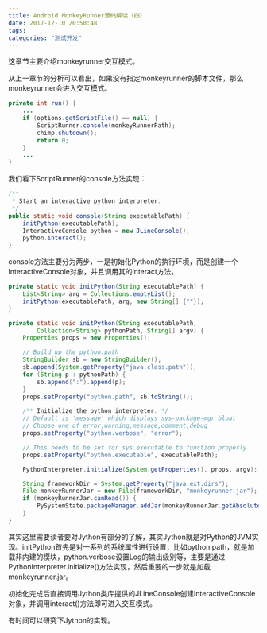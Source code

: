 ```yaml
---
title: Android MonkeyRunner源码解读（四）
date: 2017-12-10 20:50:48
tags:
categories: "测试开发"
---
```


这章节主要介绍monkeyrunner交互模式。

从上一章节的分析可以看出，如果没有指定monkeyrunner的脚本文件，那么monkeyrunner会进入交互模式。

```java
private int run() {
    ...
    if (options.getScriptFile() == null) {
        ScriptRunner.console(monkeyRunnerPath);
        chimp.shutdown();
        return 0;
    }
    ...
}
```

我们看下ScriptRunner的console方法实现：

```Java
/**
 * Start an interactive python interpreter.
 */
public static void console(String executablePath) {
    initPython(executablePath);
    InteractiveConsole python = new JLineConsole();
    python.interact();
}
```

<!--more-->

console方法主要分为两步，一是初始化Python的执行环境，而是创建一个InteractiveConsole对象，并且调用其的interact方法。

```java
private static void initPython(String executablePath) {
    List<String> arg = Collections.emptyList();
    initPython(executablePath, arg, new String[] {""});
}

private static void initPython(String executablePath,
        Collection<String> pythonPath, String[] argv) {
    Properties props = new Properties();

    // Build up the python.path
    StringBuilder sb = new StringBuilder();
    sb.append(System.getProperty("java.class.path"));
    for (String p : pythonPath) {
        sb.append(":").append(p);
    }
    props.setProperty("python.path", sb.toString());

    /** Initialize the python interpreter. */
    // Default is 'message' which displays sys-package-mgr bloat
    // Choose one of error,warning,message,comment,debug
    props.setProperty("python.verbose", "error");

    // This needs to be set for sys.executable to function properly
    props.setProperty("python.executable", executablePath);

    PythonInterpreter.initialize(System.getProperties(), props, argv);

    String frameworkDir = System.getProperty("java.ext.dirs");
    File monkeyRunnerJar = new File(frameworkDir, "monkeyrunner.jar");
    if (monkeyRunnerJar.canRead()) {
        PySystemState.packageManager.addJar(monkeyRunnerJar.getAbsolutePath(), false);
    }
}
```

其实这里需要读者要对Jython有部分的了解，其实Jython就是对Python的JVM实现。initPython首先是对一系列的系统属性进行设置，比如python.path，就是加载非内建的模块，python.verbose设置Log的输出级别等，主要是通过PythonInterpreter.initialize()方法实现，然后重要的一步就是加载monkeyrunner.jar。

初始化完成后直接调用Jython类库提供的JLineConsole创建InteractiveConsole对象，并调用interact()方法即可进入交互模式。

有时间可以研究下Jython的实现。
